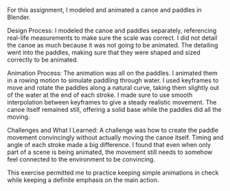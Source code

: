 For this assignment, I modeled and animated a canoe and paddles in Blender.

Design Process:
I modeled the canoe and paddles separately, referencing real-life measurements to make sure the scale was correct. I did not detail the canoe as much because it was not going to be animated. The detailing went into the paddles, making sure that they were shaped and sized correctly to be animated.

Animation Process:
The animation was all on the paddles. I animated them in a rowing motion to simulate paddling through water. I used keyframes to move and rotate the paddles along a natural curve, taking them slightly out of the water at the end of each stroke. I made sure to use smooth interpolation between keyframes to give a steady realistic movement.
The canoe itself remained still, offering a solid base while the paddles did all the moving.

Challenges and What I Learned:
A challenge was how to create the paddle movement convincingly without actually moving the canoe itself. Timing and angle of each stroke made a big difference. I found that even when only part of a scene is being animated, the movement still needs to somehow feel connected to the environment to be convincing.

This exercise permitted me to practice keeping simple animations in check while keeping a definite emphasis on the main action.
